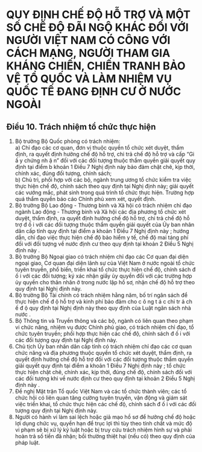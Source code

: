 # QUY ĐỊNH CHẾ ĐỘ HỖ TRỢ VÀ MỘT SỐ CHẾ ĐỘ ĐÃI NGỘ KHÁC ĐỐI VỚI NGƯỜI VIỆT NAM CÓ CÔNG VỚI CÁCH MẠNG, NGƯỜI THAM GIA KHÁNG CHIẾN, CHIẾN TRANH BẢO VỆ TỔ QUỐC VÀ LÀM NHIỆM VỤ QUỐC TẾ ĐANG ĐỊNH CƯ Ở NƯỚC NGOÀI

## Điều 10. Trách nhiệm tổ chức thực hiện  
1. Bộ trưởng Bộ Quốc phòng có trách nhiệm:  
a) Chỉ đạo các cơ quan, đơn vị thuộc quyền tổ chức xét duyệt, thẩm định, ra quyết định hưởng chế độ hỗ trợ, chi trả chế độ hỗ trợ và cấp “Gi ấ y chứng nh ậ n” đối với các đối tượng thuộc thẩm quyền giải quyết quy định tại điểm b khoản 1 Điều 7 Nghị định này bảo đảm chặt chẽ, kịp thời, chính xác, đúng đối tượng, chính sách;  
b) Chủ trì, phối hợp với các bộ, ngành trung ương tổ chức kiểm tra việc thực hiện chế độ, chính sách theo quy định tại Nghị định này; giải quyết các vướng mắc, phát sinh trong quá trình tổ chức thực hiện. Trường hợp quá thẩm quyền báo cáo Chính phủ xem xét, quyết định.  
2. Bộ trưởng Bộ Lao động - Thương binh và Xã hội có trách nhiệm chỉ đạo ngành Lao động - Thương binh và Xã hội các địa phương tổ chức xét duyệt, thẩm định, ra quyết định hưởng chế độ hỗ trợ, chi trả chế độ hỗ trợ đ ố i với các đối tượng thuộc thẩm quyền giải quyết của Ủy ban nhân dân cấp tỉnh quy định tại điểm a khoản 1 Điều 7 Nghị định này ; hướng dẫn, chỉ đạo việc thực hiện chế độ bảo hiểm y tế, chế độ mai táng phí đối với đối tượng về nước định cư theo quy định tại khoản 2 Điều 5 Nghị định này .  
3. Bộ trưởng Bộ Ngoại giao có trách nhiệm chỉ đạo các Cơ quan đại diện ngoại giao, Cơ quan đại diện lãnh sự của Việt Nam ở nước ngoài tổ chức tuyên truyền, phổ biến, triển khai tổ chức thực hiện chế độ, chính sách đ ố i với các đối tượng; ký xác nhận giấy ủy quyền đối với các trường hợp ủy quyền cho thân nhân ở trong nước lập hồ sơ, nhận chế độ hỗ trợ theo quy định tại Nghị định này.  
4. Bộ trưởng Bộ Tài chính có trách nhiệm hằng năm, bố trí ngân sách để thực hiện chế đ ộ hỗ trợ và kinh phí bảo đảm cho c ô ng t á c chi tr ả ch ế đ ộ quy định tại Nghị định này theo quy định của Luật ngân sách nhà nước .  
5. Bộ Thông tin và Truyền thông và các bộ, ngành có liên quan theo phạm vi chức năng, nhiệm vụ được Chính phủ giao, có trách nhiệm chỉ đạo, tổ chức tuyên truyền; phối hợp thực hiện các chế độ, chính sách đ ố i với các đối tượng quy định tại Nghị định này.  
6. Chủ tịch Ủy ban nhân dân cấp tỉnh có trách nhiệm chỉ đạo các cơ quan chức năng và địa phương thuộc quyền tổ chức xét duyệt, thẩm định, ra quyết định hưởng chế độ hỗ trợ đối với các đối tượng thuộc thẩm quyền giải quyết quy định tại điểm a khoản 1 Điều 7 Nghị định này ; tổ chức thực hiện chặt chẽ, chính xác, kịp thời, đúng chế độ, chính sách đối với các đối tượng khi về nước định cư theo quy định tại khoản 2 Điều 5 Nghị định này .  
7. Đề nghị Mặt trận Tổ quốc Việt Nam và các tổ chức thành viên; các tổ chức hội có liên quan tăng cường tuyên truyền, vận động và giám sát việc triển khai, tổ chức thực hiện các chế độ, chính sách đ ố i với các đối tượng quy định tại Nghị định này.  
8. Người có hành vi làm sai lệch hoặc giả mạo hồ sơ để hưởng chế độ hoặc lợi dụng chức vụ, quyền hạn để trục lợi thì tùy theo tính chất và mức độ vi phạm sẽ bị xử lý kỷ luật hoặc bị truy cứu trách nhiệm hình sự và phải hoàn trả số tiền đã nhận; bồi thường thiệt hại (nếu có) theo quy định của pháp luật.
